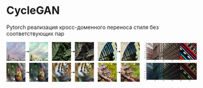 # CycleGAN    

Pytorch реализация кросс-доменного переноса стиля без соответствующих пар

<p align="left">
  <img src="https://github.com/TamirPuzanov/CycleGAN/raw/main/imgs/image2.png" alt="err"/>
</p>
